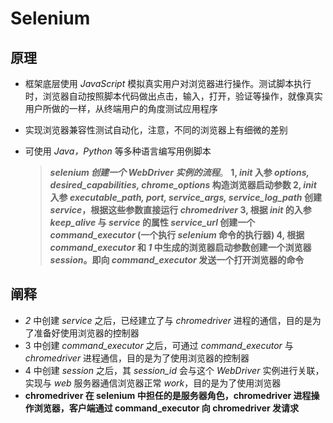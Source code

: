 # Selenium

## 原理

- 框架底层使用 *JavaScript* 模拟真实用户对浏览器进行操作。测试脚本执行时，浏览器自动按照脚本代码做出点击，输入，打开，验证等操作，就像真实用户所做的一样，从终端用户的角度测试应用程序
- 实现浏览器兼容性测试自动化，注意，不同的浏览器上有细微的差别
- 可使用 *Java，Python* 等多种语言编写用例脚本

   > ***selenium 创建一个 WebDriver 实例的流程***。
   > **1, *init* 入参 *options, desired_capabilities, chrome_options* 构造浏览器启动参数
   > 2, *init* 入参 *executable_path, port, service_args, service_log_path* 创建 *service*，根据这些参数直接运行 *chromedriver*
   > 3, 根据 *init* 的入参 *keep_alive* 与 *service* 的属性 *service_url* 创建一个*command_executor* (一个执行 *selenium* 命令的执行器)
   > 4, 根据 *command_executor* 和 *1* 中生成的浏览器启动参数创建一个浏览器 *session*。即向 *command_executor* 发送一个打开浏览器的命令**


## 阐释

- *2* 中创建 *service* 之后，已经建立了与 *chromedriver* 进程的通信，目的是为了准备好使用浏览器的控制器
- 3 中创建 *command_executor* 之后，可通过 *command_executor* 与 *chromedriver* 进程通信，目的是为了使用浏览器的控制器
- 4 中创建 *session* 之后，其 *session_id* 会与这个 *WebDriver* 实例进行关联，实现与 *web* 服务器通信浏览器正常 *work*，目的是为了使用浏览器
- **chromedriver 在 selenium 中担任的是服务器角色，chromedriver 进程操作浏览器，客户端通过 command_executor 向 chromedriver 发请求**

